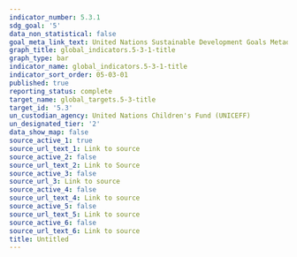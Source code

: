 ```yaml
---
indicator_number: 5.3.1
sdg_goal: '5'
data_non_statistical: false
goal_meta_link_text: United Nations Sustainable Development Goals Metadata (PDF 207 KB)
graph_title: global_indicators.5-3-1-title
graph_type: bar
indicator_name: global_indicators.5-3-1-title
indicator_sort_order: 05-03-01
published: true
reporting_status: complete
target_name: global_targets.5-3-title
target_id: '5.3'
un_custodian_agency: United Nations Children's Fund (UNICEFF)
un_designated_tier: '2'
data_show_map: false
source_active_1: true
source_url_text_1: Link to source
source_active_2: false
source_url_text_2: Link to Source
source_active_3: false
source_url_3: Link to source
source_active_4: false
source_url_text_4: Link to source
source_active_5: false
source_url_text_5: Link to source
source_active_6: false
source_url_text_6: Link to source
title: Untitled
---
```

